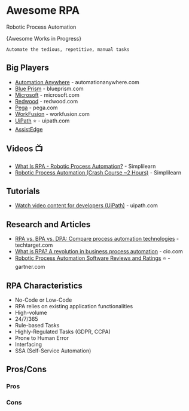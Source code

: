 # Awesome RPA
Robotic Process Automation

{Awesome Works in Progress}

```
Automate the tedious, repetitive, manual tasks
```

## Big Players
* [Automation Anywhere](https://www.automationanywhere.com/) - automationanywhere.com
* [Blue Prism](https://www.blueprism.com/) - blueprism.com
* [Microsoft](http://www.microsoft.com/rpa) - microsoft.com
* [Redwood](https://www.redwood.com) - redwood.com
* [Pega](https://www.pega.com/) - pega.com
* [WorkFusion](https://www.workfusion.com/) - workfusion.com
* [UiPath](https://www.uipath.com/) :star: - uipath.com
* [AssistEdge](https://www.edgeverve.com/assistedge/)

## Videos :tv:
* [What Is RPA - Robotic Process Automation?](https://www.youtube.com/watch?v=9URSbTOE4YI) - Simplilearn
* [Robotic Process Automation (Crash Course ~2 Hours)](https://www.youtube.com/watch?v=3zXb8H3odek) - Simplilearn


## Tutorials
* [Watch video content for developers (UiPath)](https://www.uipath.com/learning/video-tutorials) - uipath.com


## Research and Articles
* [RPA vs. BPA vs. DPA: Compare process automation technologies](https://searchcio.techtarget.com/tip/Process-automation-technologies-evolve-RPA-vs-BPA-vs-DPA) - techtarget.com
* [What is RPA? A revolution in business process automation](https://www.cio.com/article/3236451/what-is-rpa-robotic-process-automation-explained.html) - cio.com
* [Robotic Process Automation Software Reviews and Ratings](https://www.gartner.com/reviews/market/robotic-process-automation-software) :star: - gartner.com


## RPA Characteristics
* No-Code or Low-Code
* RPA relies on existing application functionalities
* High-volume
* 24/7/365
* Rule-based Tasks
* Highly-Regulated Tasks (GDPR, CCPA)
* Prone to Human Error
* Interfacing
* SSA (Self-Service Automation)

## Pros/Cons
### Pros
### Cons
